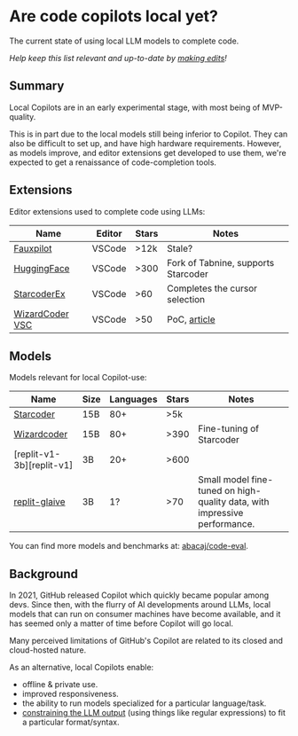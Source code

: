 # Are code copilots local yet?

The current state of using local LLM models to complete code.

*Help keep this list relevant and up-to-date by [making edits](https://github.com/ErikBjare/are-copilots-local-yet/edit/master/README.md)!*


## Summary

Local Copilots are in an early experimental stage, with most being of MVP-quality.

This is in part due to the local models still being inferior to Copilot. They can also be difficult to set up, and have high hardware requirements. However, as models improve, and editor extensions get developed to use them, we're expected to get a renaissance of code-completion tools.


## Extensions

Editor extensions used to complete code using LLMs:

| Name        | Editor | Stars | Notes   |
|-------------|--------|-------|---------|
| [Fauxpilot][fauxpilot]   | VSCode | >12k  | Stale?  |
| [HuggingFace][hf-vscode] | VSCode | >300  | Fork of Tabnine, supports Starcoder |
| [StarcoderEx][sc-ex] | VSCode | >60   | Completes the cursor selection |
| [WizardCoder VSC][wc-vsc] | VSCode | >50   | PoC, [article][wc-vsc-blog] |

[fauxpilot]: https://github.com/fauxpilot/fauxpilot
[hf-vscode]: https://github.com/huggingface/huggingface-vscode
[sc-ex]: https://github.com/Lisoveliy/StarCoderEx
[wc-vsc]: https://github.com/mzbac/wizardCoder-vsc
[wc-vsc-blog]: https://medium.com/@anchen.li/build-your-own-copliot-using-open-source-llm-ff9da556cb09

## Models

Models relevant for local Copilot-use:

| Name        | Size | Languages | Stars | Notes |
|-------------|------|-----------|-------|-------|
| [Starcoder][starcoder]   | 15B | 80+        | >5k   |       |
| [Wizardcoder][wc-v1] | 15B | 80+        | >390  | Fine-tuning of Starcoder |
| [replit-v1-3b][replit-v1] | 3B | 20+        | >600  |       |
| [replit-glaive][replit-glaive] | 3B | 1?        | >70   | Small model fine-tuned on high-quality data, with impressive performance. |

You can find more models and benchmarks at: [abacaj/code-eval][code-eval].

[starcoder]: https://github.com/bigcode-project/starcoder
[wc-v1]: https://huggingface.co/WizardLM/WizardCoder-15B-V1.0
[replit-v1-3b]: https://huggingface.co/replit/replit-code-v1-3b
[replit-glaive]: https://huggingface.co/sahil2801/replit-code-instruct-glaive
[code-eval]:https://github.com/abacaj/code-eval

## Background

In 2021, GitHub released Copilot which quickly became popular among devs. Since then, with the flurry of AI developments around LLMs, local models that can run on consumer machines have become available, and it has seemed only a matter of time before Copilot will go local.

Many perceived limitations of GitHub's Copilot are related to its closed and cloud-hosted nature. 

As an alternative, local Copilots enable:

- offline & private use.
- improved responsiveness.
- the ability to run models specialized for a particular language/task.
- [constraining the LLM output](https://twitter.com/ErikBjare/status/1656731582001020928) (using things like regular expressions) to fit a particular format/syntax.
